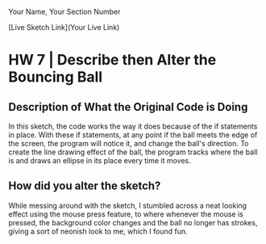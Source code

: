 Your Name, Your Section Number

[Live Sketch Link](Your Live Link)


# HW 7 | Describe then Alter the Bouncing Ball

## Description of What the Original Code is Doing


In this sketch, the code works the way it does because of the if statements in place.  With these if statements, at any point if the ball meets the edge of the screen, the program will notice it, and change the ball's direction.  To create the line drawing effect of the ball, the program tracks where the ball is and draws an ellipse in its place every time it moves.


## How did you alter the sketch?


While messing around with the sketch, I stumbled across a neat looking effect using the mouse press feature, to where whenever the mouse is pressed, the background color changes and the ball no longer has strokes, giving a sort of neonish look to me, which I found fun.
